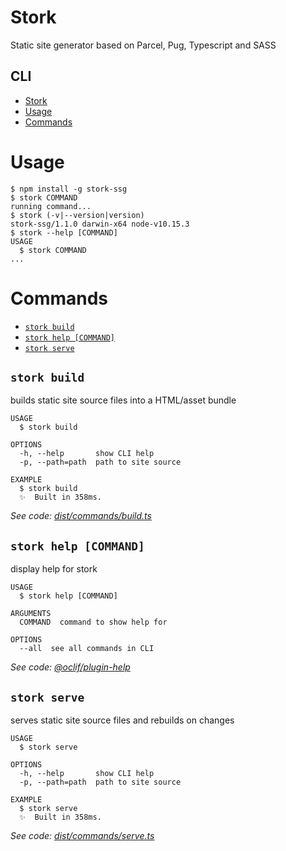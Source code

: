 # Stork

Static site generator based on Parcel, Pug, Typescript and SASS

## CLI

<!-- toc -->
* [Stork](#stork)
* [Usage](#usage)
* [Commands](#commands)
<!-- tocstop -->
# Usage
<!-- usage -->
```sh-session
$ npm install -g stork-ssg
$ stork COMMAND
running command...
$ stork (-v|--version|version)
stork-ssg/1.1.0 darwin-x64 node-v10.15.3
$ stork --help [COMMAND]
USAGE
  $ stork COMMAND
...
```
<!-- usagestop -->
# Commands
<!-- commands -->
* [`stork build`](#stork-build)
* [`stork help [COMMAND]`](#stork-help-command)
* [`stork serve`](#stork-serve)

## `stork build`

builds static site source files into a HTML/asset bundle

```
USAGE
  $ stork build

OPTIONS
  -h, --help       show CLI help
  -p, --path=path  path to site source

EXAMPLE
  $ stork build
  ✨  Built in 358ms.
```

_See code: [dist/commands/build.ts](https://github.com/peakwinter/stork/blob/v1.1.0/dist/commands/build.ts)_

## `stork help [COMMAND]`

display help for stork

```
USAGE
  $ stork help [COMMAND]

ARGUMENTS
  COMMAND  command to show help for

OPTIONS
  --all  see all commands in CLI
```

_See code: [@oclif/plugin-help](https://github.com/oclif/plugin-help/blob/v2.1.6/src/commands/help.ts)_

## `stork serve`

serves static site source files and rebuilds on changes

```
USAGE
  $ stork serve

OPTIONS
  -h, --help       show CLI help
  -p, --path=path  path to site source

EXAMPLE
  $ stork serve
  ✨  Built in 358ms.
```

_See code: [dist/commands/serve.ts](https://github.com/peakwinter/stork/blob/v1.1.0/dist/commands/serve.ts)_
<!-- commandsstop -->
